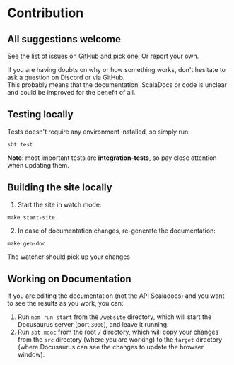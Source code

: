 # Contribution

<head>
  <meta charset="UTF-8" />
  <meta name="description" content="ZIO Temporal contribution guide" />
  <meta name="keywords" content="ZIO Temporal contribution" />
</head>

## All suggestions welcome

See the list of issues on GitHub and pick one! Or report your own.

If you are having doubts on why or how something works, don't hesitate to ask a question on Discord or via GitHub.  
This probably means that the documentation, ScalaDocs or code is unclear and could be improved for the benefit of all.  

## Testing locally
Tests doesn't require any environment installed, so simply run:
```shell
sbt test
```

**Note**: most important tests are **integration-tests**, so pay close attention when updating them.

## Building the site locally
1. Start the site in watch mode:
```shell
make start-site
```
2. In case of documentation changes, re-generate the documentation:
```shell
make gen-doc
```
The watcher should pick up your changes

## Working on Documentation

If you are editing the documentation (not the API Scaladocs) and you want to see the results as you work, you can:

1. Run `npm run start` from the `/website` directory, which will start the Docusaurus server (port `3000`), and leave it running.
2. Run `sbt mdoc` from the root `/` directory, which will copy your changes from the `src` directory (where you are working) to the `target` directory (where Docusaurus can see the changes to update the browser window).
